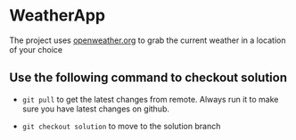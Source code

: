 # WeatherApp

The project uses [openweather.org](https://openweathermap.org/guide) to grab the current weather in a location of your choice

## Use the following command to checkout solution
- `git pull` to get the latest changes from remote. Always run it to make sure you have latest changes on github.

- `git checkout solution` to move to the solution branch